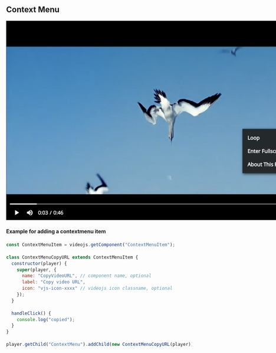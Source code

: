 ## Context Menu

<img src="../screenshot/contextmenu.png" style="max-width: 960px;">

#### Example for adding a contextmenu item

```js
const ContextMenuItem = videojs.getComponent("ContextMenuItem");

class ContextMenuCopyURL extends ContextMenuItem {
  constructor(player) {
    super(player, {
      name: "CopyVideoURL", // component name, optional
      label: "Copy video URL",
      icon: "vjs-icon-xxxx" // videojs icon classname, optional
    });
  }

  handleClick() {
    console.log("copied");
  }
}

player.getChild("ContextMenu").addChild(new ContextMenuCopyURL(player));
```
